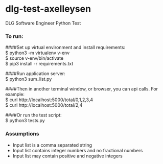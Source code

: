 # dlg-test-axelleysen
DLG  Software Engineer Python Test


### To run:
####Set up virtual environment and install requirements:\
$ python3 -m virtualenv v-env\
$ source v-env/bin/activate\
$ pip3 install -r requirements.txt

####Run application server:\
$ python3 sum_list.py

####Then in another terminal window, or browser, you can api calls. For example:\
$ curl http://localhost:5000/total/0,1,2,3,4\
$ curl http://localhost:5000/total/2,4

####Or run the test script:\
$ python3 tests.py

### Assumptions
- Input list is a comma separated string
- Input list contains integer numbers and no fractional numbers 
- Input list may contain positive and negative integers 